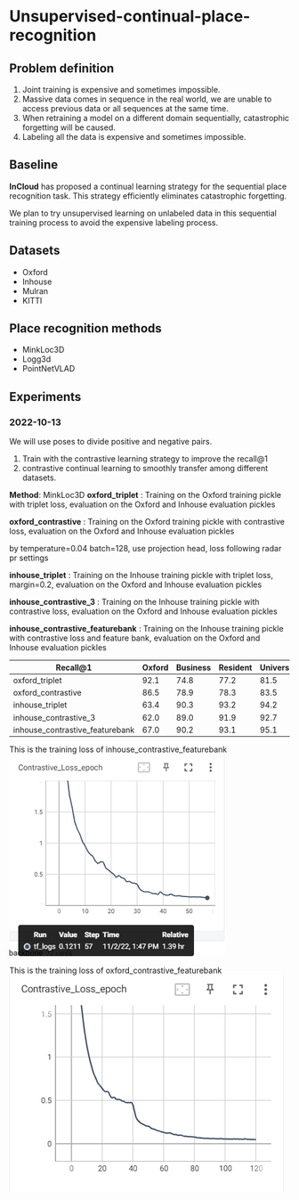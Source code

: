 # Unsupervised-continual-place-recognition
## Problem definition
1. Joint training is expensive and sometimes impossible.
2. Massive data comes in sequence in the real world, we are unable to access previous data or all sequences at the same time.
3. When retraining a model on a different domain sequentially, catastrophic forgetting will be caused.
4. Labeling all the data is expensive and sometimes impossible.

## Baseline
**InCloud** has proposed a continual learning strategy for the sequential place recognition task. This strategy efficiently eliminates catastrophic forgetting. 

We plan to try unsupervised learning on unlabeled data in this sequential training process to avoid the expensive labeling process.

## Datasets
- Oxford
- Inhouse
- Mulran
- KITTI

## Place recognition methods
- MinkLoc3D
- Logg3d
- PointNetVLAD

## Experiments
<!-- ### Step 1
Train the model on the Oxford dataset.

Use the pre-trained model to infer global descriptors on the Inhouse dataset.

Generate pseudo labels (query, positive, negative) according to the distances between descriptors.
Train on the new dataset with pseudo-labeled tuples.

### Results
**no_retrain**: Supervised training on Oxford dataset, evaluation on Inhouse dataset directly.

**retrain_wo_cl**: Supervised training on Oxford dataset, supervised retrain on Inhouse dataset, no continual learning strategy is implemented.

**retrain_wi_cl**: Supervised training on Oxford dataset, supervised retrain on Inhouse dataset, continual learning strategy is implemented.

**joint_train**: Supervised training on Oxford dataset and Inhouse dataset jointly.

**unsuper_retrain_wo_cl**: our method, Supervised training on Oxford dataset, unsupervised retrain on Inhouse dataset, no continual learning strategy is implemented.

**unsuper_retrain_wi_cl**: our method, Supervised training on Oxford dataset, unsupervised retrain on Inhouse dataset, continual learning strategy is implemented.

| Recall@1 | Oxford | Business | Resident | University |
|----|---|---|---|---|
| no_retrain | 93.8 | 82.7 | 81.1 | 86.0 |
| retrain_wo_cl | 70.3 | 93.3 | 96.4 | 96.3 |
| retrain_wi_cl | 90.7 | 93.3 | 95.8 | 96.1 |
| joint_train | 94.8 | 94.0 | 96.7 | 97.2 |
| unsuper_retrain_wo_cl | 73.2 | 86.0 | 87.2 | 87.8 |
| unsuper_retrain_wi_cl | 90.0 | 86.1 | 88.2 | 90.8 |

The results show that pseudo labels generated by the pre-trained model will reduce catastrophic forgetting (**unsuper_retrain_wo_cl VS retrain_wo_cl**).

The performance of the new dataset, however, needs to be improved.

### Step 2
Update the pseudo labels dynamically after every epoch.

Compare the unsupervised method with 10% labeling, 20% labeling, etc.

**undate_retrain_wo_cl**: Supervised training on Oxford dataset, unsupervised retrain on Inhouse dataset, update the labels after each epoch, continual learning strategy is not implemented.

**undate_retrain_wi_cl**: Supervised training on Oxford dataset, unsupervised retrain on Inhouse dataset, update the labels after each epoch, continual learning strategy is implemented.

**retrain_wo_cl_0.x**: Supervised training on Oxford dataset, supervised retrain on Inhouse dataset with part of the labeled data, no continual learning strategy is implemented.

**contrastive_wo_cl**: Supervised training on Oxford dataset, retrain on Inhouse dataset in contrastive settings, no continual learning strategy is implemented.

**contrastive_wi_cl**: Supervised training on Oxford dataset, retrain on Inhouse dataset in contrastive settings, continual learning strategy is implemented.

| Recall@1 | Oxford | Business | Resident | University |
|----|---|---|---|---|
| undate_retrain_wo_cl | 41.0 | 71.9 | 76.2 | 71.6 |
| undate_retrain_wi_cl | 88.4 | 88.8 | 91.0 | 92.8 |
| retrain_wo_cl_0.9 | 69.4 | 93.7 | 95.4 | 96.3 |
| retrain_wo_cl_0.75 | 67.8 | 93.0 | 94.9 | 95.6 |
| retrain_wo_cl_0.5 | 68.9 | 93.0 | 94.4 | 95.9 |
| retrain_wo_cl_0.25 | 65.8 | 89.7 | 90.7 | 92.4 |
| retrain_wo_cl_0.1 | 55.3 | 83.9 | 85.0 | 84.4 |
| retrain_wo_cl_0.01 | 27.3 | 35.3 | 36.4 | 38.5 |
| contrastive_wo_cl | 44.2 | 75.4 | 77.1 | 77.2 |
| contrastive_wi_cl | 61.2 | 80.8 | 88.6 | 86.2 | -->

### 2022-10-13
We will use poses to divide positive and negative pairs.
1. Train with the contrastive learning strategy to improve the recall@1
2. contrastive continual learning to smoothly transfer among different datasets.

**Method**: MinkLoc3D
**oxford_triplet** : Training on the Oxford training pickle with triplet loss, evaluation on the Oxford and Inhouse evaluation pickles

**oxford_contrastive** : Training on the Oxford training pickle with contrastive loss, evaluation on the Oxford and Inhouse evaluation pickles

by temperature=0.04 batch=128, use projection head, loss following radar pr settings

**inhouse_triplet** : Training on the Inhouse training pickle with triplet loss, margin=0.2, evaluation on the Oxford and Inhouse evaluation pickles

**inhouse_contrastive_3** : Training on the Inhouse training pickle with contrastive loss, evaluation on the Oxford and Inhouse evaluation pickles

**inhouse_contrastive_featurebank** : Training on the Inhouse training pickle with contrastive loss and feature bank, evaluation on the Oxford and Inhouse evaluation pickles


| Recall@1 | Oxford | Business | Resident | University |
|----|---|---|---|---|
| oxford_triplet | 92.1 | 74.8 | 77.2 | 81.5 |
| oxford_contrastive | 86.5 | 78.9 | 78.3 | 83.5 |
| inhouse_triplet | 63.4 | 90.3 | 93.2 | 94.2 |
| inhouse_contrastive_3 | 62.0 | 89.0 | 91.9 | 92.7 |
| inhouse_contrastive_featurebank | 67.0 | 90.2 | 93.1 | 95.1 |

This is the training loss of inhouse_contrastive_featurebank
![inhouse_contrastive_featurebank](inhouse.png)

This is the training loss of oxford_contrastive_featurebank
![oxford_contrastive_featurebank](oxford.png)